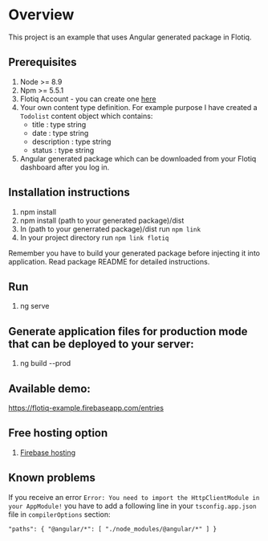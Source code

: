 # Overview

This project is an example that uses Angular generated package in Flotiq.

## Prerequisites

1. Node >= 8.9
2. Npm >= 5.5.1
3. Flotiq Account - you can create one [here](https://editor.flotiq.com)
4. Your own content type definition. For example purpose I have created a `Todolist` content object which contains:
    * title : type string
    * date : type string
    * description : type string
    * status : type string
5. Angular generated package which can be downloaded from your Flotiq dashboard after you log in.

## Installation instructions

1. npm install
2. npm install (path to your generated package)/dist
3. In (path to your generrated package)/dist run `npm link`
4. In your project directory run `npm link flotiq`

Remember you have to build your generated package before injecting it into application. Read package README for detailed instructions.

## Run

1. ng serve

## Generate application files for production mode that can be deployed to your server:

1. ng build --prod

## Available demo:

https://flotiq-example.firebaseapp.com/entries

## Free hosting option

1. [Firebase hosting](https://firebase.google.com/docs/hosting)

## Known problems

If you receive an error `Error: You need to import the HttpClientModule in your AppModule!` you have to add a following line in your `tsconfig.app.json` file 
in `compilerOptions` section:

`"paths": { "@angular/*": [ "./node_modules/@angular/*" ] }`